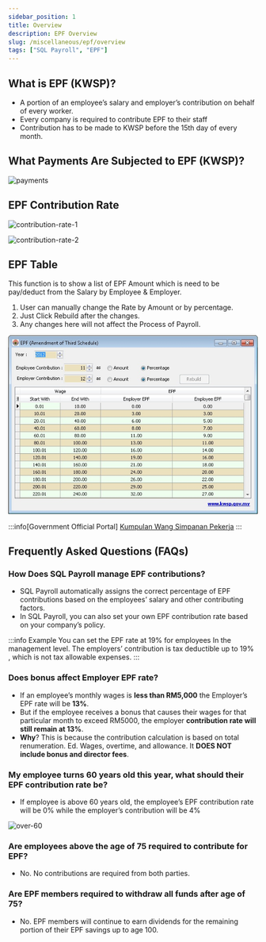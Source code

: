 ```yaml
---
sidebar_position: 1
title: Overview
description: EPF Overview
slug: /miscellaneous/epf/overview
tags: ["SQL Payroll", "EPF"]
---
```


## What is EPF (KWSP)?

- A portion of an employee’s salary and employer’s contribution on behalf of every worker.
- Every company is required to contribute EPF to their staff
- Contribution has to be made to KWSP before the 15th day of every month.

## What Payments Are Subjected to EPF (KWSP)?

![payments](../../../static/img/miscellaneous/epf/payments.png)

## EPF Contribution Rate

![contribution-rate-1](../../../static/img/miscellaneous/epf/contribution-rate-1.png)

![contribution-rate-2](../../../static/img/miscellaneous/epf/contribution-rate-2.png)

## EPF Table

This function is to show a list of EPF Amount which is need to be pay/deduct from the Salary by Employee & Employer.

1. User can manually change the Rate by Amount or by percentage.
2. Just Click Rebuild after the changes.
3. Any changes here will not affect the Process of Payroll.

![1](../../../static/img/miscellaneous/epf/yc1-epf.jpg)

:::info[Government Official Portal]
    [Kumpulan Wang Simpanan Pekerja](http://www.kwsp.gov.my/)
:::

## Frequently Asked Questions (FAQs)

### How Does SQL Payroll manage EPF contributions?

- SQL Payroll automatically assigns the correct percentage of EPF contributions based on the employees’ salary and other contributing factors.
- In SQL Payroll, you can also set your own EPF contribution rate based on your company’s policy.

:::info Example
You can set the EPF rate at 19% for employees In the management level. The employers’ contribution is tax deductible up to 19% , which is not tax allowable expenses.
:::

### Does bonus affect Employer EPF rate?

- If an employee’s monthly wages is **less than RM5,000** the Employer’s EPF rate will be **13%**.
- But if the employee receives a bonus that causes their wages for that particular month to exceed RM5000, the employer **contribution rate will still remain at 13%**.
- **Why**? This is because the contribution calculation is based on total renumeration. Ed. Wages, overtime, and allowance. It **DOES NOT include bonus and director fees**.

### My employee turns 60 years old this year, what should their EPF contribution rate be?

- If employee is above 60 years old, the employee’s EPF contribution rate will be 0% while the employer’s contribution will be 4%

![over-60](../../../static/img/miscellaneous/epf/over-60.png)

### Are employees above the age of 75 required to contribute for EPF?

- No. No contributions are required from both parties.

### Are EPF members required to withdraw all funds after age of 75?

- No. EPF members will continue to earn dividends for the remaining portion of their EPF savings up to age 100.
